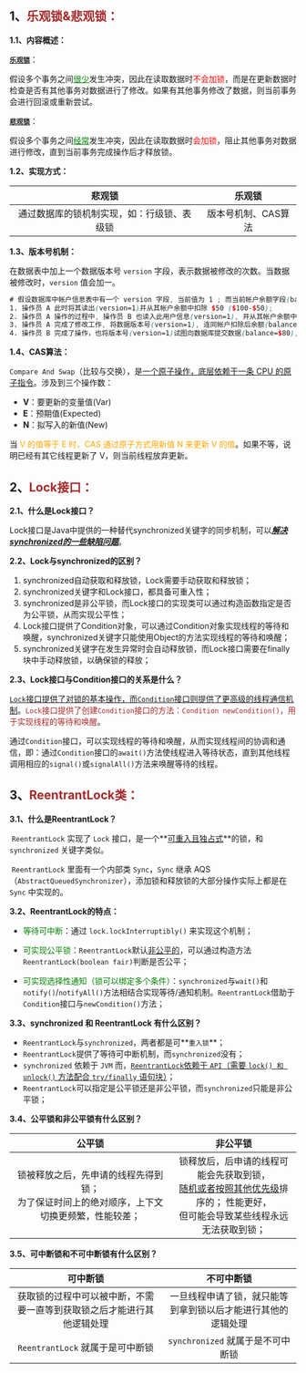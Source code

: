 ## 1、<span style="color:brown">乐观锁&悲观锁：</span>

**1.1、内容概述：**

<u>**`乐观锁`**</u>：

​		假设多个事务之间<span style="color:green"><u>很少</u></span>发生冲突，因此在读取数据时<span style="color:red">不会加锁</span>，而是在更新数据时检查是否有其他事务对数据进行了修改。如果有其他事务修改了数据，则当前事务会进行回滚或重新尝试。

<u>**`悲观锁`**</u>：

​		假设多个事务之间<span style="color:green"><u>经常</u></span>发生冲突，因此在读取数据时<span style="color:red">会加锁</span>，阻止其他事务对数据进行修改，直到当前事务完成操作后才释放锁。

**1.2、实现方式：**

|                   悲观锁                   |       乐观锁        |
| :----------------------------------------: | :-----------------: |
| 通过数据库的锁机制实现，如：行级锁、表级锁 | 版本号机制、CAS算法 |

**1.3、版本号机制：**

在数据表中加上一个数据版本号 `version` 字段，表示数据被修改的次数。当数据被修改时，`version` 值会加一。

```scss
# 假设数据库中帐户信息表中有一个 version 字段, 当前值为 1 ; 而当前帐户余额字段(balance)为 $100
1. 操作员 A 此时将其读出(version=1)并从其帐户余额中扣除 $50 ($100-$50);
2. 操作员 A 操作的过程中, 操作员 B 也读入此用户信息(version=1), 并从其帐户余额中扣除 $20 ($100-$20)
3. 操作员 A 完成了修改工作, 将数据版本号(version=1), 连同帐户扣除后余额(balance=$50), 提交至数据库更新, 此时由于'提交数据版本等于数据库记录当前版本', 数据被更新, 数据库记录 version 更新为 2 
4. 操作员 B 完成了操作，也将版本号(version=1)试图向数据库提交数据(balance=$80), 但此时提交的数据版本号为 1 , 数据库记录当前版本为 2 , 不满足"提交版本必须等于当前版本才能执行更新"的乐观锁策略, 因此操作员 B 的提交被驳回
```

**1.4、CAS算法：**

`Compare And Swap`（比较与交换），是<u>一个原子操作，底层依赖于一条 CPU 的原子指令</u>。涉及到三个操作数：

- **V**：要更新的变量值(Var)
- **E**：预期值(Expected)
- **N**：拟写入的新值(New)

当 <span style="color:orange">V 的值等于 E 时，CAS 通过原子方式用新值 N 来更新 V 的值</span>。如果不等，说明已经有其它线程更新了 V，则当前线程放弃更新。



## 2、<span style="color:brown">Lock接口：</span>

**2.1、什么是Lock接口？**

Lock接口是Java中提供的一种替代synchronized关键字的同步机制，可以<u>***解决synchronized的一些缺陷问题***</u>。

**2.2、Lock与synchronized的区别？**

1. synchronized自动获取和释放锁，Lock需要手动获取和释放锁；
2. synchronized关键字和Lock接口，都具备可重入性；
3. synchronized是非公平锁，而Lock接口的实现类可以通过构造函数指定是否为公平锁，从而实现公平性；
4. Lock接口提供了Condition对象，可以通过Condition对象实现线程的等待和唤醒，synchronized关键字只能使用Object的方法实现线程的等待和唤醒；
5. synchronized关键字在发生异常时会自动释放锁，而Lock接口需要在finally块中手动释放锁，以确保锁的释放；

**2.3、Lock接口与Condition接口的关系是什么？**

​		<u>`Lock`接口提供了对锁的基本操作，而`Condition`接口则提供了更高级的线程通信机制</u>。<span style="color:brown">`Lock`接口提供了创建`Condition`接口的方法：`Condition newCondition()`，用于实现线程的等待和唤醒</span>。

​		通过`Condition`接口，可以实现线程的等待和唤醒，从而实现线程间的协调和通信，即：通过`Condition`接口的`await()`方法使线程进入等待状态，直到其他线程调用相应的`signal()`或`signalAll()`方法来唤醒等待的线程。



## 3、<span style="color:brown">ReentrantLock类：</span>

**3.1、什么是ReentrantLock？**

​		`ReentrantLock` 实现了 `Lock` 接口，是一个**<u>可重入且独占式</u>**的锁，和 `synchronized` 关键字类似。

​		`ReentrantLock` 里面有一个内部类 `Sync`，`Sync` 继承 AQS（`AbstractQueuedSynchronizer`），添加锁和释放锁的大部分操作实际上都是在 `Sync` 中实现的。

**3.2、ReentrantLock的特点：**

- <span style="color:green">等待可中断</span>：通过 `lock.lockInterruptibly()` 来实现这个机制；

- <span style="color:green">可实现公平锁</span>：`ReentrantLock`默认<u>非公平的</u>，可以通过构造方法`ReentrantLock(boolean fair)`判断是否公平；

- <span style="color:green">可实现选择性通知（锁可以绑定多个条件）</span>：`synchronized`与`wait()`和`notify()`/`notifyAll()`方法相结合实现等待/通知机制。`ReentrantLock`借助于`Condition`接口与`newCondition()`方法；

**3.3、synchronized 和 ReentrantLock 有什么区别？**

- `ReentrantLock`与`synchronized`，两者都是可**`重入锁`**；
- `ReentrantLock`提供了等待可中断机制，而`synchronized`没有；
- `synchronized` 依赖于 `JVM` 而，<u>`ReentrantLock`依赖于 `API`（需要 `lock() 和 unlock()` 方法配合 `try/finally` 语句块）</u>；
- `ReentrantLock`可以指定是公平锁还是非公平锁，而`synchronized`只能是非公平锁；

**3.4、公平锁和非公平锁有什么区别？**

|                            公平锁                            |                           非公平锁                           |
| :----------------------------------------------------------: | :----------------------------------------------------------: |
| 锁被释放之后，先申请的线程先得到锁；<br> 为了保证时间上的绝对顺序，上下文切换更频繁，性能较差； | 锁释放后，后申请的线程可能会先获取到锁，<br/><u>随机或者按照其他优先级</u>排序的； 性能更好，<br/>但可能会导致某些线程永远无法获取到锁； |

**3.5、可中断锁和不可中断锁有什么区别？**

|                           可中断锁                           |                          不可中断锁                          |
| :----------------------------------------------------------: | :----------------------------------------------------------: |
| 获取锁的过程中可以被中断，不需要一直等到获取锁之后才能进行其他逻辑处理 | 一旦线程申请了锁，就只能等到拿到锁以后才能进行其他的逻辑处理 |
|               `ReentrantLock` 就属于是可中断锁               |              `synchronized` 就属于是不可中断锁               |